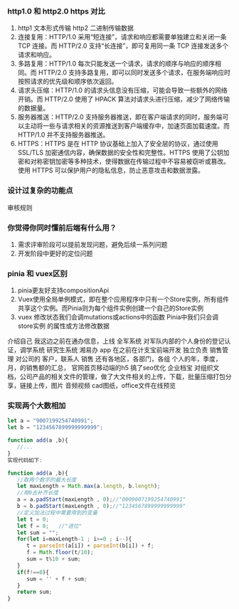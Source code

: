 ### http1.0 和 http2.0  https 对比 
1. http1 文本形式传输 http2 二进制传输数据
2. 连接复用：HTTP/1.0 采用“短连接”，请求和响应都需要单独建立和关闭一条 TCP 连接。而 HTTP/2.0 支持“长连接”，即可复用同一条 TCP 连接发送多个请求和响应。
3. 多路复用：HTTP/1.0 每次只能发送一个请求，请求的顺序与响应的顺序相同。而 HTTP/2.0 支持多路复用，即可以同时发送多个请求，在服务端响应时按照请求的优先级和顺序依次返回。
4. 请求头压缩：HTTP/1.0 的请求头信息没有压缩，可能会导致一些额外的网络开销。而 HTTP/2.0 使用了 HPACK 算法对请求头进行压缩，减少了网络传输的数据量。
5. 服务器推送：HTTP/2.0 支持服务器推送，即在客户端请求的同时，服务端可以主动将一些与请求相关的资源推送到客户端缓存中，加速页面加载速度。而 HTTP/1.0 并不支持服务器推送。
6. HTTPS：HTTPS 是在 HTTP 协议基础上加入了安全层的协议，通过使用 SSL/TLS 加密通信内容，确保数据的安全性和完整性。HTTPS 使用了公钥加密和对称密钥加密等多种技术，使得数据在传输过程中不容易被窃听或篡改。使用 HTTPS 可以保护用户的隐私信息，防止恶意攻击和数据泄露。

### 设计过复杂的功能点
审核规则

### 你觉得你同时懂前后端有什么用？
1. 需求评审阶段可以提前发现问题，避免后续一系列问题
2. 开发阶段中更好的定位问题

### pinia 和 vuex区别
1. pinia更友好支持compositionApi
2. Vuex使用全局单例模式，即在整个应用程序中只有一个Store实例，所有组件共享这个实例。而Pinia则为每个组件实例创建一个自己的Store实例
3. vuex 修改状态我们会调mutations或actions中的函数 Pinia中我们只会调store实例 的属性或方法修改数据

介绍自己
我这边之前在通办信息，上线 全军系统 对军队内部的个人身份的登记认证，调学系统 研究生系统 湘易办 app
在之前在计支宝前端开发 独立负责 销售管理 对公司的 客户，联系人 销售 还有各地区，各部门，各组 个人的年，季度，月，的销售额的汇总，
官网首页移动端的h5 搞了seo优化
企业档宝 对组织文档，公司产品的相关文件的管理，做了大文件相关的上传，下载，批量压缩打包分享，链接上传，图片 音频视频 cad图纸，office文件在线预览


### 实现两个大数相加
```javascript
let a = "9007199254740991";
let b = "1234567899999999999";

function add(a ,b){
   //...
}
实现代码如下:

function add(a ,b){
   //取两个数字的最大长度
   let maxLength = Math.max(a.length, b.length);
   //用0去补齐长度
   a = a.padStart(maxLength , 0);//"0009007199254740991"
   b = b.padStart(maxLength , 0);//"1234567899999999999"
   //定义加法过程中需要用到的变量
   let t = 0;
   let f = 0;   //"进位"
   let sum = "";
   for(let i=maxLength-1 ; i>=0 ; i--){
      t = parseInt(a[i]) + parseInt(b[i]) + f;
      f = Math.floor(t/10);
      sum = t%10 + sum;
   }
   if(f!==0){
      sum = '' + f + sum;
   }
   return sum;
}
```
